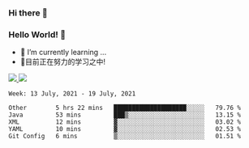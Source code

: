 ### Hi there 👋
### Hello World! 🙌

- 🌱 I’m currently learning ...
- 📖目前正在努力的学习之中!

<a href="https://github.com/anuraghazra/github-readme-stats">
  <img src="https://github-readme-stats.vercel.app/api?username=keyboardWithDream&show_icons=true&repo=github-readme-stats" />
</a>
<a href="https://github.com/anuraghazra/convoychat">
  <img src="https://github-readme-stats.vercel.app/api/top-langs/?username=keyboardWithDream&layout=compact&repo=convoychat" />
</a>



<!--START_SECTION:waka-->
```text
Week: 13 July, 2021 - 19 July, 2021

Other        5 hrs 22 mins   ████████████████████░░░░░   79.76 % 
Java         53 mins         ███▒░░░░░░░░░░░░░░░░░░░░░   13.15 % 
XML          12 mins         ▓░░░░░░░░░░░░░░░░░░░░░░░░   03.02 % 
YAML         10 mins         ▓░░░░░░░░░░░░░░░░░░░░░░░░   02.53 % 
Git Config   6 mins          ▒░░░░░░░░░░░░░░░░░░░░░░░░   01.51 % 
```
<!--END_SECTION:waka-->
